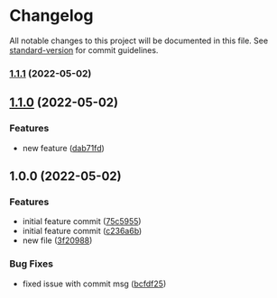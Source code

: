 # Changelog

All notable changes to this project will be documented in this file. See [standard-version](https://github.com/conventional-changelog/standard-version) for commit guidelines.

### [1.1.1](https://github.com/samruddhipwr/Changelog/compare/v1.1.0...v1.1.1) (2022-05-02)

## [1.1.0](https://github.com/samruddhipwr/Changelog/compare/v1.0.0...v1.1.0) (2022-05-02)


### Features

* new feature ([dab71fd](https://github.com/samruddhipwr/Changelog/commit/dab71fd94c9a16359c6fe7c8ec0f496430c1dec2))

## 1.0.0 (2022-05-02)


### Features

* initial feature commit ([75c5955](https://github.com/samruddhipwr/Changelog/commit/75c595510738dd4cac68767951eb03c0d03826c3))
* initial feature commit ([c236a6b](https://github.com/samruddhipwr/Changelog/commit/c236a6b153ebe0819efc40f707bd8626ca31b2cf))
* new file ([3f20988](https://github.com/samruddhipwr/Changelog/commit/3f209884fd8c824eb648588ac5c00481da9fd4a5))


### Bug Fixes

* fixed issue with commit msg ([bcfdf25](https://github.com/samruddhipwr/Changelog/commit/bcfdf252f28f323198721b0de21103ca1ce6e26d))
